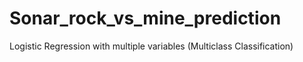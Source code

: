 # Sonar_rock_vs_mine_prediction

Logistic Regression with multiple variables (Multiclass Classification)
